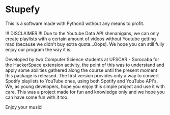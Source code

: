 **Stupefy**
===========
This is a software made with Python3 without any means to profit.

!!! DISCLAIMER !!!
Due to the Youtube Data API shenanigans, we can only create playlists with a certain amount of videos without Youtube getting mad (because we didn't buy extra quota...Oops). We hope you can still fully enjoy our program the way it is.

Developed by two Computer Science students at UFSCAR - Sorocaba for the HackerSpace extension activity, the point of this was to understand and apply some abilities gathered along the course until the present moment this package is released. The first version provides only a way to convert Spotify playlists to YouTube ones, using both Spotify and YouTube API's. We, as young developers, hope you enjoy this simple project and use it with care. This was a project made for fun and knowledge only and we hope you can have some fun with it too. 

Enjoy your music!